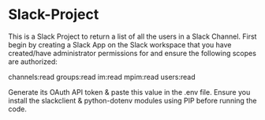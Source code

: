 # Slack-Project
This is a Slack Project to return a list of all the users in a Slack Channel.
First begin by creating a Slack App on the Slack workspace that you have created/have administrator permissions for and ensure the following scopes are authorized:

channels:read
groups:read
im:read
mpim:read
users:read

Generate its OAuth API token & paste this value in the .env file. 
Ensure you install the slackclient & python-dotenv modules using PIP before running the code.
